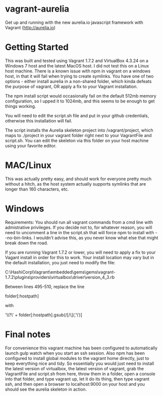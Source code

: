 # vagrant-aurelia
Get up and running with the new aurelia.io javascript framework with Vagrant (http://aurelia.io)

# Getting Started

This was built and tested using Vagrant 1.7.2 and VirtualBox 4.3.24 on a Windows 7 host and the latest MacOS host. I did not test this on a Linux host machine.  There is a known issue with npm in vagrant on a windows host, in that it will fail when trying to create symlinks.  You have one of two options - either install aurelia in a non-shared folder, which kinda defeats the purpose of vagrant, OR apply a fix to your Vagrant installation. 

The npm install script would occasionally fail on the default 512mb memory configuration, so I upped it to 1024mb, and this seems to be enough to get things working.

You will need to edit the script.sh file and put in your github credentials, otherwise this installation will fail.

The script installs the Aurelia skeleton project into /vagrant/project, which maps to ./project in your vagrant folder right next to your VagrantFile and script.sh.  You can edit the skeleton via this folder on your host machine using your favorite editor. 

# MAC/Linux

This was actually pretty easy, and should work for everyone pretty much without a hitch, as the host system actually supports symlinks that are longer than 160 characters, etc.

# Windows

Requirements:
  You should run all vagrant commands from a cmd line with admistrative privileges.  If you decide not to, for whatever reason, you will need to uncomment a line in the script.sh that will force npm to install with --no-bin-links.  I wouldn't advise this, as you never know what else that might break down the road.
  
  If you are running Vagrant 1.7.2 or lower, you will need to apply a fix to your Vagant install in order for this to work.  Your install location may vary but in the default installation, you just need to modify the file: 
  
  C:\HashiCorp\Vagrant\embedded\gems\gems\vagrant-1.7.2\plugins\providers\virtualbox\driver\version_4_3.rb
  
 Between lines 495-510, replace the line 
 
 folder[:hostpath] 
 
 with 
 
 '\\\\?\\' + folder[:hostpath].gsub(/[\/\\]/,'\\')]
  
# Final notes

  For convenience this vagrant machine has been configured to automatically launch gulp watch when you start an ssh session.  Also npm has been configured to install global modules to the vagrant home directly, just to keep everything nice and tidy.  So essentially you would just need to install the latest version of virtualbox, the latest version of vagrant, grab the VagrantFile and script.sh from here, throw them in a folder, open a console into that folder, and type vagrant up, let it do its thing, then type vagrant ssh, and then open a browser to localhost:9000 on your host and you should see the aurelia skeleton in action.  
